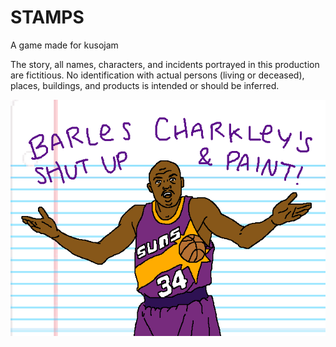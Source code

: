 STAMPS
======

A game made for kusojam

The story, all names, characters, and incidents portrayed in this production are fictitious. No identification with actual persons (living or deceased), places, buildings, and products is intended or should be inferred.

![](example.gif)
